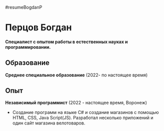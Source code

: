 #resumeBogdanP

Перцов Богдан
======

#### Специалист с опытом работы в естественных науках и программировании. 

Образование
---------
**Среднее специальное образование** (2022- по настоящее время)

Опыт
---------
**Независимый программист** (2022 - настоящее время, Воронеж)

- Создание программ на языке C# и создание магазинов с помощью HTML, CSS, Java Script(JS). Разработал несколько приложений и один сайт магазина велотоваров.
